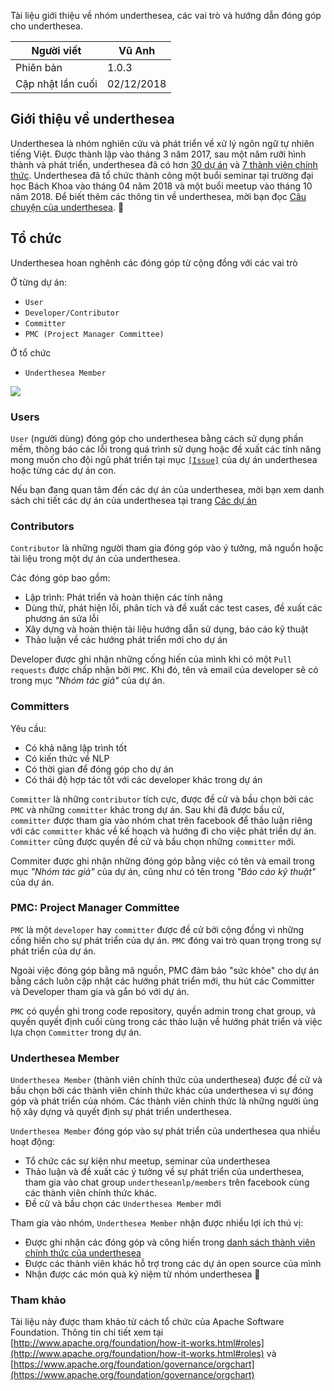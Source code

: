 Tài liệu giới thiệu về nhóm underthesea, các vai trò và hướng dẫn đóng góp cho underthesea.

| Người viết        | Vũ Anh     |
|-------------------|------------|
| Phiên bản         | 1.0.3      |
| Cập nhật lần cuối | 02/12/2018 |

## Giới thiệu về underthesea

Underthesea là nhóm nghiên cứu và phát triển về xử lý ngôn ngữ tự nhiên tiếng Việt. Được thành lập vào tháng 3 năm 2017, sau một năm rưỡi hình thành và phát triển, underthesea đã có hơn [30 dự án](https://github.com/undertheseanlp) và [7 thành viên chính thức](https://github.com/undertheseanlp/underthesea/wiki/Danh-sách-thành-viên). Underthesea đã tổ chức thành công một buổi seminar tại trường đại học Bách Khoa vào tháng 04 năm 2018 và một buổi meetup vào tháng 10 năm 2018. Để biết thêm các thông tin về underthesea, mời bạn đọc [Câu chuyện của underthesea](https://github.com/undertheseanlp/underthesea/wiki/Câu-chuyện-của-underthesea).

## Tổ chức

Underthesea hoan nghênh các đóng góp từ cộng đồng với các vai trò

Ở từng dự án:

* `User`
* `Developer/Contributor`
* `Committer`
* `PMC (Project Manager Committee)`

Ở tổ chức

* `Underthesea Member`

![](https://i.imgur.com/mKcCnwY.png)

### Users

`User` (người dùng) đóng góp cho underthesea bằng cách sử dụng phần mềm, thông báo các lỗi trong quá trình sử dụng hoặc đề xuất các tính năng mong muốn cho đội ngũ phát triển tại mục [`[Issue]`](https://github.com/undertheseanlp/underthesea/issues) của dự án underthesea hoặc từng các dự án con.

Nếu bạn đang quan tâm đến các dự án của underthesea, mời bạn xem danh sách chi tiết các dự án của underthesea tại trang [Các dự án](https://github.com/undertheseanlp/underthesea/wiki/Các-dự-án)

### Contributors

`Contributor` là những người tham gia đóng góp vào ý tưởng, mã nguồn hoặc tài liệu trong một dự án của underthesea.

Các đóng góp bao gồm:

* Lập trình: Phát triển và hoàn thiện các tính năng
* Dùng thử, phát hiện lỗi, phân tích và đề xuất các test cases, đề xuất các phương án sửa lỗi
* Xây dựng và hoàn thiện tài liệu hướng dẫn sử dụng, báo cáo kỹ thuật
* Thảo luận về các hướng phát triển mới cho dự án

Developer được ghi nhận những cống hiến của mình khi có một `Pull requests` được chấp nhận bởi `PMC`. Khi đó, tên và email của developer sẽ có trong mục *"Nhóm tác giả"* của dự án.

### Committers

Yêu cầu:

* Có khả năng lập trình tốt
* Có kiến thức về NLP
* Có thời gian để đóng góp cho dự án
* Có thái độ hợp tác tốt với các developer khác trong dự án

`Committer` là những `contributor` tích cực, được đề cử và bầu chọn bởi các `PMC` và những `committer` khác trong dự án.
Sau khi đã được bầu cử, `committer` được tham gia vào nhóm chat trên facebook để thảo luận riêng với các `committer` khác về kế hoạch và hướng đi cho việc phát triển dự án.
`Committer` cũng được quyền đề cử và bầu chọn những `committer` mới.

Commiter được ghi nhận những đóng góp bằng việc có tên và email trong mục *"Nhóm tác giả"* của dự án, cũng như có tên trong *"Báo cáo kỹ thuật"* của dự án.

### PMC: Project Manager Committee

`PMC` là một `developer` hay `committer` được đề cử bởi cộng đồng vì những cống hiến cho sự phát triển của dự án. `PMC` đóng vai trò quan trọng trong sự phát triển của dự án.

Ngoài việc đóng góp bằng mã nguồn, PMC đảm bảo "sức khỏe" cho dự án bằng cách luôn cập nhật các hướng phát triển mới, thu hút các Committer và Developer tham gia và gắn bó với dự án.

`PMC` có quyền ghi trong code repository, quyền admin trong chat group, và quyền quyết định cuối cùng trong các thảo luận về hướng phát triển và việc lựa chọn `Committer` trong dự án. 

### Underthesea Member

`Underthesea Member` (thành viên chính thức của underthesea) được đề cử và bầu chọn bởi các thành viên chính thức khác của underthesea vì sự đóng góp và phát triển của nhóm. Các thành viên chính thức là những người ủng hộ xây dựng và quyết định sự phát triển underthesea.

`Underthesea Member` đóng góp vào sự phát triển của underthesea qua nhiều hoạt động:

* Tổ chức các sự kiện như meetup, seminar của underthesea
* Thảo luận và đề xuất các ý tưởng về sự phát triển của underthesea, tham gia vào chat group `undertheseanlp/members` trên facebook cùng các thành viên chính thức khác.
* Đề cử và bầu chọn các `Underthesea Member` mới

Tham gia vào nhóm, `Underthesea Member` nhận được nhiều lợi ích thú vị:

* Được ghi nhận các đóng góp và công hiến trong [danh sách thành viên chính thức của underthesea](https://github.com/undertheseanlp/underthesea/wiki/Danh-s%C3%A1ch-th%C3%A0nh-vi%C3%AAn)
* Được các thành viên khác hỗ trợ trong các dự án open source của mình
* Nhận được các món quà kỷ niệm từ nhóm underthesea

### Tham khảo

Tài liệu này được tham khảo từ cách tổ chức của Apache Software Foundation. Thông tin chi tiết xem tại [http://www.apache.org/foundation/how-it-works.html#roles](http://www.apache.org/foundation/how-it-works.html#roles) và [https://www.apache.org/foundation/governance/orgchart](https://www.apache.org/foundation/governance/orgchart)